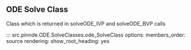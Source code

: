 ODE Solve Class
----------------

Class which is returned in solveODE_IVP and solveODE_BVP calls

::: src.pinnde.ODE.SolveClasses.ode_SolveClass
    options:
        members_order: source
    rendering:
      show_root_heading: yes       
